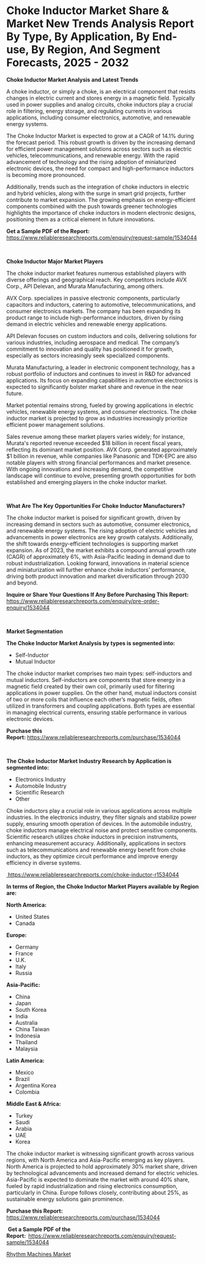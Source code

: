 <p><h1>Choke Inductor Market Share & Market New Trends Analysis Report By Type, By Application, By End-use, By Region, And Segment Forecasts, 2025 - 2032</h1></p><p><strong>Choke Inductor Market Analysis and Latest Trends</strong></p>
<p><p>A choke inductor, or simply a choke, is an electrical component that resists changes in electric current and stores energy in a magnetic field. Typically used in power supplies and analog circuits, choke inductors play a crucial role in filtering, energy storage, and regulating currents in various applications, including consumer electronics, automotive, and renewable energy systems.</p><p>The Choke Inductor Market is expected to grow at a CAGR of 14.1% during the forecast period. This robust growth is driven by the increasing demand for efficient power management solutions across sectors such as electric vehicles, telecommunications, and renewable energy. With the rapid advancement of technology and the rising adoption of miniaturized electronic devices, the need for compact and high-performance inductors is becoming more pronounced.</p><p>Additionally, trends such as the integration of choke inductors in electric and hybrid vehicles, along with the surge in smart grid projects, further contribute to market expansion. The growing emphasis on energy-efficient components combined with the push towards greener technologies highlights the importance of choke inductors in modern electronic designs, positioning them as a critical element in future innovations.</p></p>
<p><strong>Get a Sample PDF of the Report:&nbsp;</strong> <a href="https://www.reliableresearchreports.com/enquiry/request-sample/1534044?utm_campaign=2383&utm_medium=2&utm_source=Github&utm_content=ia&utm_term=10022025&utm_id=choke-inductor">https://www.reliableresearchreports.com/enquiry/request-sample/1534044</a></p>
<p>&nbsp;</p>
<p><strong>Choke Inductor Major Market Players</strong></p>
<p><p>The choke inductor market features numerous established players with diverse offerings and geographical reach. Key competitors include AVX Corp., API Delevan, and Murata Manufacturing, among others.</p><p>AVX Corp. specializes in passive electronic components, particularly capacitors and inductors, catering to automotive, telecommunications, and consumer electronics markets. The company has been expanding its product range to include high-performance inductors, driven by rising demand in electric vehicles and renewable energy applications.</p><p>API Delevan focuses on custom inductors and coils, delivering solutions for various industries, including aerospace and medical. The company’s commitment to innovation and quality has positioned it for growth, especially as sectors increasingly seek specialized components.</p><p>Murata Manufacturing, a leader in electronic component technology, has a robust portfolio of inductors and continues to invest in R&D for advanced applications. Its focus on expanding capabilities in automotive electronics is expected to significantly bolster market share and revenue in the near future.</p><p>Market potential remains strong, fueled by growing applications in electric vehicles, renewable energy systems, and consumer electronics. The choke inductor market is projected to grow as industries increasingly prioritize efficient power management solutions.</p><p>Sales revenue among these market players varies widely; for instance, Murata's reported revenue exceeded $18 billion in recent fiscal years, reflecting its dominant market position. AVX Corp. generated approximately $1 billion in revenue, while companies like Panasonic and TDK-EPC are also notable players with strong financial performances and market presence. With ongoing innovations and increasing demand, the competitive landscape will continue to evolve, presenting growth opportunities for both established and emerging players in the choke inductor market.</p></p>
<p>&nbsp;</p>
<p><strong>What Are The Key Opportunities For Choke Inductor Manufacturers?</strong></p>
<p><p>The choke inductor market is poised for significant growth, driven by increasing demand in sectors such as automotive, consumer electronics, and renewable energy systems. The rising adoption of electric vehicles and advancements in power electronics are key growth catalysts. Additionally, the shift towards energy-efficient technologies is supporting market expansion. As of 2023, the market exhibits a compound annual growth rate (CAGR) of approximately 6%, with Asia-Pacific leading in demand due to robust industrialization. Looking forward, innovations in material science and miniaturization will further enhance choke inductors' performance, driving both product innovation and market diversification through 2030 and beyond.</p></p>
<p><strong>Inquire or Share Your Questions If Any Before Purchasing This Report:</strong> <a href="https://www.reliableresearchreports.com/enquiry/pre-order-enquiry/1534044?utm_campaign=2383&utm_medium=2&utm_source=Github&utm_content=ia&utm_term=10022025&utm_id=choke-inductor">https://www.reliableresearchreports.com/enquiry/pre-order-enquiry/1534044</a></p>
<p>&nbsp;</p>
<p><strong>Market Segmentation</strong></p>
<p><strong>The Choke Inductor Market Analysis by types is segmented into:</strong></p>
<p><ul><li>Self-Inductor</li><li>Mutual Inductor</li></ul></p>
<p><p>The choke inductor market comprises two main types: self-inductors and mutual inductors. Self-inductors are components that store energy in a magnetic field created by their own coil, primarily used for filtering applications in power supplies. On the other hand, mutual inductors consist of two or more coils that influence each other’s magnetic fields, often utilized in transformers and coupling applications. Both types are essential in managing electrical currents, ensuring stable performance in various electronic devices.</p></p>
<p><strong>Purchase this Report:&nbsp;</strong><a href="https://www.reliableresearchreports.com/purchase/1534044?utm_campaign=2383&utm_medium=2&utm_source=Github&utm_content=ia&utm_term=10022025&utm_id=choke-inductor">https://www.reliableresearchreports.com/purchase/1534044</a></p>
<p>&nbsp;</p>
<p><strong>The Choke Inductor Market Industry Research by Application is segmented into:</strong></p>
<p><ul><li>Electronics Industry</li><li>Automobile Industry</li><li>Scientific Research</li><li>Other</li></ul></p>
<p><p>Choke inductors play a crucial role in various applications across multiple industries. In the electronics industry, they filter signals and stabilize power supply, ensuring smooth operation of devices. In the automobile industry, choke inductors manage electrical noise and protect sensitive components. Scientific research utilizes choke inductors in precision instruments, enhancing measurement accuracy. Additionally, applications in sectors such as telecommunications and renewable energy benefit from choke inductors, as they optimize circuit performance and improve energy efficiency in diverse systems.</p></p>
<p><a href="https://www.reliableresearchreports.com/choke-inductor-r1534044?utm_campaign=2383&utm_medium=2&utm_source=Github&utm_content=ia&utm_term=10022025&utm_id=choke-inductor">&nbsp;https://www.reliableresearchreports.com/choke-inductor-r1534044</a></p>
<p><strong>In terms of Region, the Choke Inductor Market Players available by Region are:</strong></p>
<p>
    <p> <strong> North America: </strong>
        <ul>
            <li>United States</li>
            <li>Canada</li>
        </ul>
        </p> 
    <p> <strong> Europe: </strong>
        <ul>
            <li>Germany</li>
            <li>France</li>
            <li>U.K.</li>
            <li>Italy</li>
            <li>Russia</li>
        </ul>
        </p> 
    <p> <strong> Asia-Pacific: </strong>
        <ul>
            <li>China</li>
            <li>Japan</li>
            <li>South Korea</li>
            <li>India</li>
            <li>Australia</li>
            <li>China Taiwan</li>
            <li>Indonesia</li>
            <li>Thailand</li>
            <li>Malaysia</li>
        </ul>
        </p> 
    <p> <strong> Latin America: </strong>
        <ul>
            <li>Mexico</li>
            <li>Brazil</li>
            <li>Argentina Korea</li>
            <li>Colombia</li>
        </ul>
        </p> 
    <p> <strong> Middle East & Africa: </strong>
        <ul>
            <li>Turkey</li>
            <li>Saudi</li>
            <li>Arabia</li>
            <li>UAE</li>
            <li>Korea</li>
        </ul>
    </p>
    </p>
<p><p>The choke inductor market is witnessing significant growth across various regions, with North America and Asia-Pacific emerging as key players. North America is projected to hold approximately 30% market share, driven by technological advancements and increased demand for electric vehicles. Asia-Pacific is expected to dominate the market with around 40% share, fueled by rapid industrialization and rising electronics consumption, particularly in China. Europe follows closely, contributing about 25%, as sustainable energy solutions gain prominence.</p></p>
<p><strong>Purchase this Report: </strong><a href="https://www.reliableresearchreports.com/purchase/1534044?utm_campaign=2383&utm_medium=2&utm_source=Github&utm_content=ia&utm_term=10022025&utm_id=choke-inductor">https://www.reliableresearchreports.com/purchase/1534044</a></p>
<p>&nbsp;<strong>Get a Sample PDF of the Report:&nbsp;&nbsp;</strong><a href="https://www.reliableresearchreports.com/enquiry/request-sample/1534044?utm_campaign=2383&utm_medium=2&utm_source=Github&utm_content=ia&utm_term=10022025&utm_id=choke-inductor">https://www.reliableresearchreports.com/enquiry/request-sample/1534044</a></p>
<p><strong></strong></p>
<p><p><a href="https://github.com/LilianFaulkner65/Market-Research-Report-List-1/blob/main/rhythm-machines-market.md?utm_campaign=2383&utm_medium=2&utm_source=Github&utm_content=ia&utm_term=10022025&utm_id=choke-inductor">Rhythm Machines Market</a></p></p>